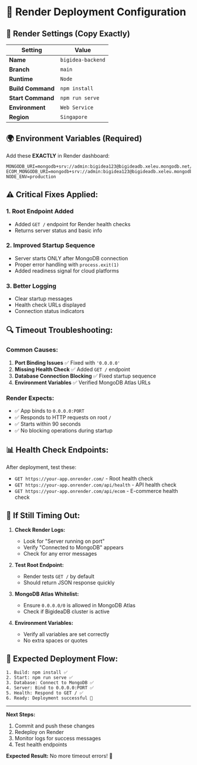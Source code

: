 # 🚀 Render Deployment Configuration

## 🔧 **Render Settings (Copy Exactly)**

| Setting | Value |
|---------|-------|
| **Name** | `bigidea-backend` |
| **Branch** | `main` |
| **Runtime** | `Node` |
| **Build Command** | `npm install` |
| **Start Command** | `npm run serve` |
| **Environment** | `Web Service` |
| **Region** | `Singapore` |

## 🌍 **Environment Variables (Required)**

Add these **EXACTLY** in Render dashboard:

```env
MONGODB_URI=mongodb+srv://admin:bigidea123@bigideadb.xeleu.mongodb.net/BigideaDB
ECOM_MONGODB_URI=mongodb+srv://admin:bigidea123@bigideadb.xeleu.mongodb.net/BigideaEcomDB
NODE_ENV=production
```

## ⚠️ **Critical Fixes Applied:**

### 1. **Root Endpoint Added**
- Added `GET /` endpoint for Render health checks
- Returns server status and basic info

### 2. **Improved Startup Sequence**
- Server starts ONLY after MongoDB connection
- Proper error handling with `process.exit(1)`
- Added readiness signal for cloud platforms

### 3. **Better Logging**
- Clear startup messages
- Health check URLs displayed
- Connection status indicators

## 🔍 **Timeout Troubleshooting:**

### **Common Causes:**
1. **Port Binding Issues** ✅ Fixed with `'0.0.0.0'`
2. **Missing Health Check** ✅ Added `GET /` endpoint
3. **Database Connection Blocking** ✅ Fixed startup sequence
4. **Environment Variables** ✅ Verified MongoDB Atlas URLs

### **Render Expects:**
- ✅ App binds to `0.0.0.0:PORT`
- ✅ Responds to HTTP requests on root `/`
- ✅ Starts within 90 seconds
- ✅ No blocking operations during startup

## 📊 **Health Check Endpoints:**

After deployment, test these:
- `GET https://your-app.onrender.com/` - Root health check
- `GET https://your-app.onrender.com/api/health` - API health check
- `GET https://your-app.onrender.com/api/ecom` - E-commerce health check

## 🚨 **If Still Timing Out:**

1. **Check Render Logs:**
   - Look for "Server running on port"
   - Verify "Connected to MongoDB" appears
   - Check for any error messages

2. **Test Root Endpoint:**
   - Render tests `GET /` by default
   - Should return JSON response quickly

3. **MongoDB Atlas Whitelist:**
   - Ensure `0.0.0.0/0` is allowed in MongoDB Atlas
   - Check if BigideaDB cluster is active

4. **Environment Variables:**
   - Verify all variables are set correctly
   - No extra spaces or quotes

## 📝 **Expected Deployment Flow:**

```
1. Build: npm install ✅
2. Start: npm run serve ✅
3. Database: Connect to MongoDB ✅
4. Server: Bind to 0.0.0.0:PORT ✅
5. Health: Respond to GET / ✅
6. Ready: Deployment successful 🎉
```

---

**Next Steps:**
1. Commit and push these changes
2. Redeploy on Render
3. Monitor logs for success messages
4. Test health endpoints

**Expected Result:** No more timeout errors! 🚀
